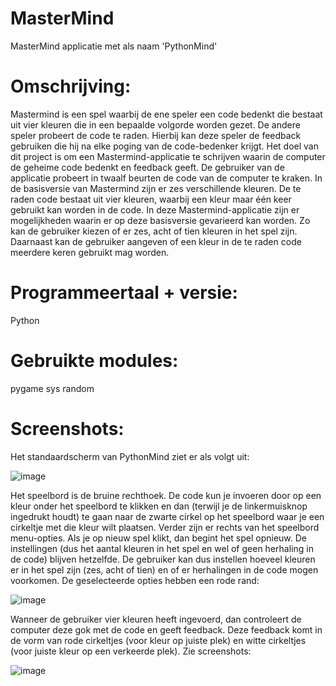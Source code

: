 # MasterMind
MasterMind applicatie met als naam 'PythonMind'

# Omschrijving:
Mastermind is een spel waarbij de ene speler een code bedenkt die bestaat uit vier kleuren die in een bepaalde volgorde worden gezet. De andere speler probeert de code te raden. Hierbij kan deze speler de feedback gebruiken die hij na elke poging van de code-bedenker krijgt. Het doel van dit project is om een Mastermind-applicatie te schrijven waarin de computer de geheime code bedenkt en feedback geeft. De gebruiker van de applicatie probeert in twaalf beurten de code van de computer te kraken. 
In de basisversie van Mastermind zijn er zes verschillende kleuren. De te raden code bestaat uit vier kleuren, waarbij een kleur maar één keer gebruikt kan worden in de code. In deze Mastermind-applicatie zijn er mogelijkheden waarin er op deze basisversie gevarieerd kan worden. Zo kan de gebruiker kiezen of er zes, acht of tien kleuren in het spel zijn. Daarnaast kan de gebruiker aangeven of een kleur in de te raden code meerdere keren gebruikt mag worden. 

# Programmeertaal + versie:
Python

# Gebruikte modules:
pygame
sys
random

# Screenshots:
Het standaardscherm van PythonMind ziet er als volgt uit:

![image](https://github.com/priksten/MasterMind/assets/85739742/2e43e031-8163-4dc8-8778-ce5ffbd7973b)

Het speelbord is de bruine rechthoek. De code kun je invoeren door op een kleur onder het speelbord te klikken en dan (terwijl je de linkermuisknop ingedrukt houdt) te gaan naar de zwarte cirkel op het speelbord waar je een cirkeltje met die kleur wilt plaatsen. Verder zijn er rechts van het speelbord menu-opties. Als je op nieuw spel klikt, dan begint het spel opnieuw. De instellingen (dus het aantal kleuren in het spel en wel of geen herhaling in de code) blijven hetzelfde. 
De gebruiker kan dus instellen hoeveel kleuren er in het spel zijn (zes, acht of tien) en of er herhalingen in de code mogen voorkomen. De geselecteerde opties hebben een rode rand:

![image](https://github.com/priksten/MasterMind/assets/85739742/c8f8bec2-fa93-469d-87e5-891479b2d581)

Wanneer de gebruiker vier kleuren heeft ingevoerd, dan controleert de computer deze gok met de code en geeft feedback. Deze feedback komt in de vorm van rode cirkeltjes (voor kleur op juiste plek) en witte cirkeltjes (voor juiste kleur op een verkeerde plek). 
Zie screenshots:

![image](https://github.com/priksten/MasterMind/assets/85739742/7e75f15d-146f-461f-a074-1d746cd143bd)





